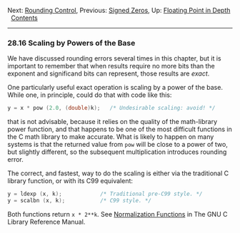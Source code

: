 Next: [Rounding Control](Rounding-Control.md), Previous: [Signed
Zeros](Signed-Zeros.md), Up: [Floating Point in
Depth](Floating-Point-in-Depth.md)  
[Contents](index.md#SEC_Contents "Table of contents")  

------------------------------------------------------------------------


### 28.16 Scaling by Powers of the Base 


We have discussed rounding errors several times in this chapter, but it
is important to remember that when results require no more bits than the
exponent and significand bits can represent, those results are *exact*.

One particularly useful exact operation is scaling by a power of the
base. While one, in principle, could do that with code like this:

``` C
y = x * pow (2.0, (double)k);   /* Undesirable scaling: avoid! */
```

that is not advisable, because it relies on the quality of the
math-library power function, and that happens to be one of the most
difficult functions in the C math library to make accurate. What is
likely to happen on many systems is that the returned value from `pow`
will be close to a power of two, but slightly different, so the
subsequent multiplication introduces rounding error.

The correct, and fastest, way to do the scaling is either via the
traditional C library function, or with its C99 equivalent:

``` C
y = ldexp (x, k);            /* Traditional pre-C99 style. */
y = scalbn (x, k);           /* C99 style. */
```

Both functions return `x * 2**k`. See [Normalization
Functions](https://www.gnu.org/software/libc/manual/html_node/Normalization-Functions.md#Normalization-Functions)
in The GNU C Library Reference Manual.
